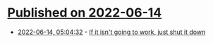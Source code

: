 # [Published on 2022-06-14](index.md)

* [2022-06-14, 05:04:32](https://news.ycombinator.com/item?id=31734934) - [If it isn't going to work, just shut it down](https://99d.substack.com/p/if-it-isnt-going-to-work-just-shut)

